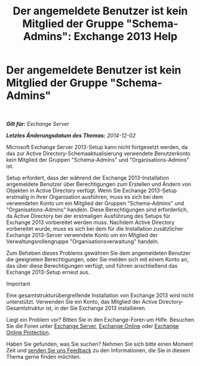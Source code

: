 ﻿---
title: 'Der angemeldete Benutzer ist kein Mitglied der Gruppe "Schema-Admins": Exchange 2013 Help'
TOCTitle: Der angemeldete Benutzer ist kein Mitglied der Gruppe "Schema-Admins"
ms:assetid: a4a3f293-afb9-4c00-aa07-c438238b6a98
ms:mtpsurl: https://technet.microsoft.com/de-de/library/ms.exch.setupreadiness.schemaupdaterequired(v=EXCHG.150)
ms:contentKeyID: 50476362
ms.date: 04/24/2018
mtps_version: v=EXCHG.150
ms.translationtype: HT
---

# Der angemeldete Benutzer ist kein Mitglied der Gruppe \"Schema-Admins\"

 

_**Gilt für:** Exchange Server_

_**Letztes Änderungsdatum des Themas:** 2014-12-02_

Microsoft Exchange Server 2013-Setup kann nicht fortgesetzt werden, da das zur Active Directory-Schemaaktualisierung verwendete Benutzerkonto kein Mitglied der Gruppen "Schema-Admins" und "Organisations-Admins" ist.

Setup erfordert, dass der während der Exchange 2013-Installation angemeldete Benutzer über Berechtigungen zum Erstellen und Ändern von Objekten in Active Directory verfügt. Wenn Sie Exchange 2013-Setup erstmalig in Ihrer Organisation ausführen, muss es sich bei dem verwendeten Konto um ein Mitglied der Gruppen "Schema-Admins" und "Organisations-Admins" handeln. Diese Berechtigungen sind erforderlich, da Active Directory bei der erstmaligen Ausführung des Setups für Exchange 2013 vorbereitet werden muss. Nachdem Active Directory vorbereitet wurde, muss es sich bei dem für die Installation zusätzlicher Exchange 2013-Server verwendete Konto um ein Mitglied der Verwaltungsrollengruppe "Organisationsverwaltung" handeln.

Zum Beheben dieses Problems gewähren Sie dem angemeldeten Benutzer die geeigneten Berechtigungen, oder Sie melden sich mit einem Konto an, das über diese Berechtigungen verfügt, und führen anschließend das Exchange 2013-Setup erneut aus.


> [!IMPORTANT]
> Eine gesamtstrukturübergreifende Installation von Exchange 2013 wird nicht unterstützt. Verwenden Sie ein Konto, das Mitglied der Active Directory-Gesamtstruktur ist, in der Sie Exchange 2013 installieren.



Liegt ein Problem vor? Bitten Sie in den Exchange-Foren um Hilfe. Besuchen Sie die Foren unter [Exchange Server](https://go.microsoft.com/fwlink/p/?linkid=60612), [Exchange Online](https://go.microsoft.com/fwlink/p/?linkid=267542) oder [Exchange Online Protection](https://go.microsoft.com/fwlink/p/?linkid=285351).

Haben Sie gefunden, was Sie suchen? Nehmen Sie sich bitte einen Moment Zeit und [senden Sie uns Feedback](mailto:exsetuphelpfeedback@microsoft.com?subject=exchange%202013%20setup%20help%20feedbac) zu den Informationen, die Sie in diesem Thema gerne finden möchten.

